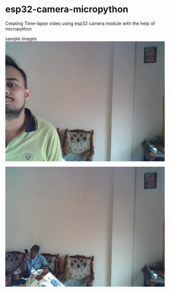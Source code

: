# esp32-camera-micropython
Creating Time-lapse video using esp32 camera module with the help of micropython

sample images ![Image1](https://github.com/Himanshu495-rada/esp32-camera-micropython/blob/main/2.png?raw=true)

![Image2](https://github.com/Himanshu495-rada/esp32-camera-micropython/blob/main/3.png?raw=true)
